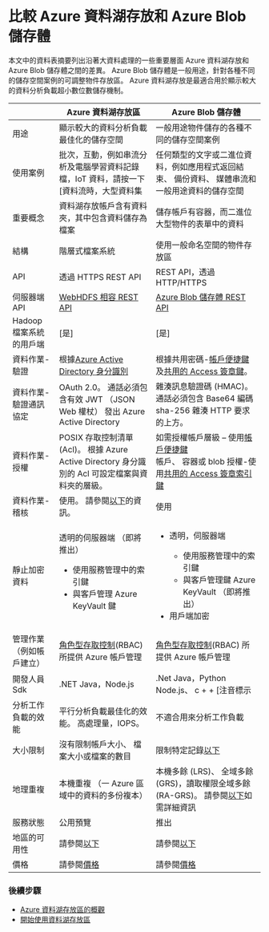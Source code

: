<properties
   pageTitle="與 Azure 儲存體 Blob 的 azure 資料湖存放比較 |Microsoft Azure"
   description="與 Azure 儲存體 Blob 的 azure 資料湖存放比較"
   services="data-lake-store"
   documentationCenter=""
   authors="nitinme"
   manager="jhubbard"
   editor="cgronlun"/>

<tags
   ms.service="data-lake-store"
   ms.devlang="na"
   ms.topic="article"
   ms.tgt_pltfrm="na"
   ms.workload="big-data"
   ms.date="08/15/2016"
   ms.author="nitinme"/>

# <a name="comparing-azure-data-lake-store-and-azure-blob-storage"></a>比較 Azure 資料湖存放和 Azure Blob 儲存體

本文中的資料表摘要列出沿著大資料處理的一些重要層面 Azure 資料湖存放和 Azure Blob 儲存體之間的差異。 Azure Blob 儲存體是一般用途，針對各種不同的儲存空間案例的可調整物件存放區。 Azure 資料湖存放是最適合用於顯示較大的資料分析負載超小數位數儲存機制。

|    | Azure 資料湖存放區  | Azure Blob 儲存體  |
|----|-----------------------|--------------------|
| 用途  | 顯示較大的資料分析負載最佳化的儲存空間                                                                          | 一般用途物件儲存的各種不同的儲存空間案例                                                                                |
| 使用案例                                   | 批次，互動，例如串流分析及電腦學習資料記錄檔，IoT 資料，請按一下 [資料流時，大型資料集 | 任何類型的文字或二進位資料，例如應用程式返回結束、 備份資料、 媒體串流和一般用途資料的儲存空間 |
| 重要概念                                | 資料湖存放帳戶含有資料夾，其中包含資料儲存為檔案 | 儲存帳戶有容器，而二進位大型物件的表單中的資料 |
| 結構 | 階層式檔案系統                                                                                                    | 使用一般命名空間的物件存放區  |
| API   | 透過 HTTPS REST API | REST API，透過 HTTP/HTTPS                                                                                                                            |
| 伺服器端 API                             | [WebHDFS 相容 REST API](https://msdn.microsoft.com/library/azure/mt693424.aspx)                                                                                                 | [Azure Blob 儲存體 REST API](https://msdn.microsoft.com/library/azure/dd135733.aspx)                                                                                                                         |
| Hadoop 檔案系統的用戶端                   | [是]                                                                                                                         | [是]                                                                                                                                                 |
| 資料作業-驗證            | 根據[Azure Active Directory 身分識別](../active-directory/active-directory-authentication-scenarios.md) | 根據共用密碼-[帳戶便捷鍵](../storage/storage-create-storage-account.md#manage-your-storage-account)及[共用的 Access 簽章鍵](../storage/storage-dotnet-shared-access-signature-part-1.md)。                                                                       |
| 資料作業-驗證通訊協定     | OAuth 2.0。 通話必須包含有效 JWT （JSON Web 權杖） 發出 Azure Active Directory                     | 雜湊訊息驗證碼 (HMAC)。 通話必須包含 Base64 編碼 sha-256 雜湊 HTTP 要求的上方。 |
| 資料作業-授權               | POSIX 存取控制清單 (Acl)。  根據 Azure Active Directory 身分識別的 Acl 可設定檔案與資料夾的層級。 | 如需授權帳戶層級 – 使用[帳戶便捷鍵](../storage/storage-create-storage-account.md#manage-your-storage-account)<br>帳戶、 容器或 blob 授權-使用[共用的 Access 簽章索引鍵](../storage/storage-dotnet-shared-access-signature-part-1.md) |
| 資料作業-稽核                    | 使用。 請參閱[以下](data-lake-store-diagnostic-logs.md)的資訊。                                                                                                                   | 使用                                                                                                                                           |
| 靜止加密資料                     | 透明的伺服器端 （即將推出）<ul><li>使用服務管理中的索引鍵</li><li>與客戶管理 Azure KeyVault 鍵</li></ul>| <ul><li>透明，伺服器端</li> <ul><li>使用服務管理中的索引鍵</li><li>與客戶管理鍵 Azure KeyVault （即將推出）</li></ul><li>用戶端加密</li></ul> |
| 管理作業 （例如帳戶建立） | [角色型存取控制](../active-directory/role-based-access-control-what-is.md)(RBAC) 所提供 Azure 帳戶管理                                                                       | [角色型存取控制](../active-directory/role-based-access-control-what-is.md)(RBAC) 所提供 Azure 帳戶管理                                                                                               |
| 開發人員 Sdk                              | .NET Java，Node.js                                                                                                         | .Net Java，Python Node.js、 c + + [注音標示                                                                                                              |
| 分析工作負載的效能              | 平行分析負載最佳化的效能。 高處理量，IOPS。                                           | 不適合用來分析工作負載                                                                                                               |
| 大小限制                                 | 沒有限制帳戶大小、 檔案大小或檔案的數目                                                                   | 限制特定記錄[以下](../azure-subscription-service-limits.md#storage-limits)                                                                                                                     |
| 地理重複                              | 本機重複 （一 Azure 區域中的資料的多份複本）                                                             | 本機多餘 (LRS)、 全域多餘 (GRS)，讀取權限全域多餘 (RA-GRS)。 請參閱[以下](../storage/storage-redundancy.md)如需詳細資訊 |
| 服務狀態                               | 公用預覽                                                                                                              | 推出                                                                                                                                 |
| 地區的可用性  | 請參閱[以下](https://azure.microsoft.com/regions/#services)| 請參閱[以下](https://azure.microsoft.com/regions/#services) |
| 價格                                       |     請參閱[價格](https://azure.microsoft.com/pricing/details/data-lake-store/)| 請參閱[價格](https://azure.microsoft.com/pricing/details/storage/) |

### <a name="next-steps"></a>後續步驟

- [Azure 資料湖存放區的概觀](data-lake-store-overview.md)
- [開始使用資料湖存放區](data-lake-store-get-started-portal.md)



